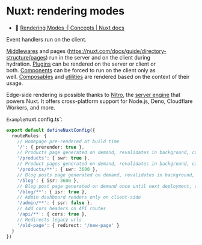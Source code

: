 # Nuxt: rendering modes

- :beginner: [Rendering Modes ·| Concepts | Nuxt docs](https://nuxt.com/docs/guide/concepts/rendering#universal-rendering)

Event handlers run on the client.

[Middlewares](https://nuxt.com/docs/guide/directory-structure/middleware) and pages (https://nuxt.com/docs/guide/directory-structure/pages) run in the server and on the client during hydration. [Plugins](https://nuxt.com/docs/guide/directory-structure/plugins) can be rendered on the server or client or both. [Components](https://nuxt.com/docs/guide/directory-structure/components) can be forced to run on the client only as well. [Composables](https://nuxt.com/docs/guide/directory-structure/composables) and [utilities](https://nuxt.com/docs/guide/directory-structure/utils) are rendered based on the context of their usage.

Edge-side rendering is possible thanks to [Nitro](https://nitro.unjs.io/), the [server engine](https://nuxt.com/docs/guide/concepts/server-engine) that powers Nuxt. It offers cross-platform support for Node.js, Deno, Cloudflare Workers, and more.

`
Example `nuxt.config.ts`:

```ts
export default defineNuxtConfig({
  routeRules: {
    // Homepage pre-rendered at build time
    '/': { prerender: true },
    // Products page generated on demand, revalidates in background, cached until API response changes
    '/products': { swr: true },
    // Product pages generated on demand, revalidates in background, cached for 1 hour (3600 seconds)
    '/products/**': { swr: 3600 },
    // Blog posts page generated on demand, revalidates in background, cached on CDN for 1 hour (3600 seconds)
    '/blog': { isr: 3600 },
    // Blog post page generated on demand once until next deployment, cached on CDN
    '/blog/**': { isr: true },
    // Admin dashboard renders only on client-side
    '/admin/**': { ssr: false },
    // Add cors headers on API routes
    '/api/**': { cors: true },
    // Redirects legacy urls
    '/old-page': { redirect: '/new-page' }
  }
})
```